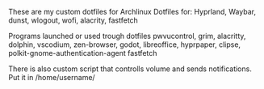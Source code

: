 These are my custom dotfiles for Archlinux
Dotfiles for:
Hyprland,
Waybar,
dunst,
wlogout,
wofi,
alacrity,
fastfetch

Programs launched or used trough dotfiles
pwvucontrol,
grim,
alacritty,
dolphin,
vscodium,
zen-browser,
godot,
libreoffice,
hyprpaper,
clipse,
polkit-gnome-authentication-agent
fastfetch

There is also custom script that controlls volume and sends notifications. Put it in /home/username/
